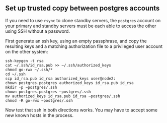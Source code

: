 Set up trusted copy between postgres accounts
---------------------------------------------

If you need to use `rsync` to clone standby servers, the `postgres` account
on your primary and standby servers must be each able to access the other
using SSH without a password.

First generate an ssh key, using an empty passphrase, and copy the resulting
keys and a matching authorization file to a privileged user account on the other
system:

```
ssh-keygen -t rsa
cat ~/.ssh/id_rsa.pub >> ~/.ssh/authorized_keys
chmod go-rwx ~/.ssh/*
cd ~/.ssh
scp id_rsa.pub id_rsa authorized_keys user@node2:
chown postgres.postgres authorized_keys id_rsa.pub id_rsa
mkdir -p ~postgres/.ssh
chown postgres.postgres ~postgres/.ssh
mv authorized_keys id_rsa.pub id_rsa ~postgres/.ssh
chmod -R go-rwx ~postgres/.ssh
```

Now test that ssh in both directions works.  You may have to accept some new
known hosts in the process.
